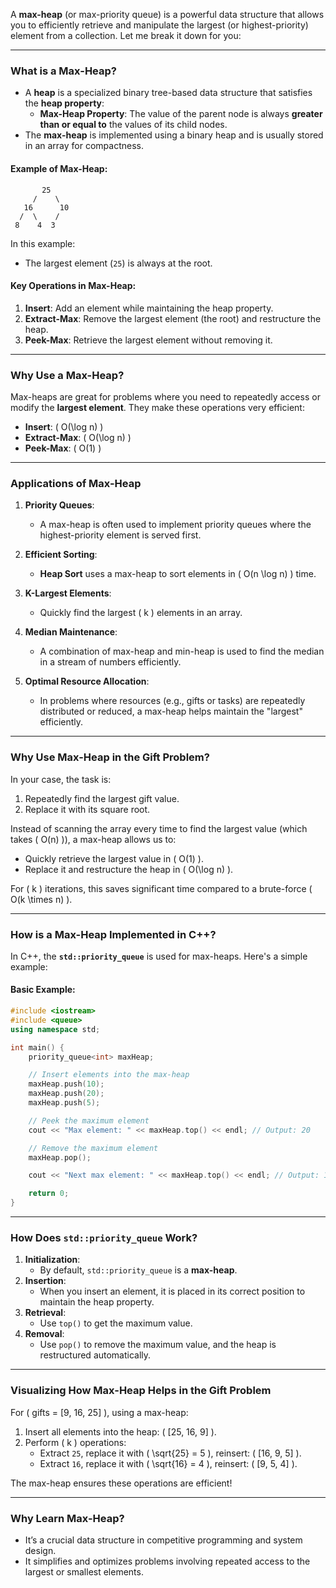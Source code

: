 A **max-heap** (or max-priority queue) is a powerful data structure that allows you to efficiently retrieve and manipulate the largest (or highest-priority) element from a collection. Let me break it down for you:

---

### **What is a Max-Heap?**
- A **heap** is a specialized binary tree-based data structure that satisfies the **heap property**:
  - **Max-Heap Property**: The value of the parent node is always **greater than or equal to** the values of its child nodes.
- The **max-heap** is implemented using a binary heap and is usually stored in an array for compactness.

#### **Example of Max-Heap**:
```plaintext
       25
     /    \
   16      10
  /  \    /
 8    4  3
```
In this example:
- The largest element (`25`) is always at the root.

#### **Key Operations in Max-Heap**:
1. **Insert**: Add an element while maintaining the heap property.
2. **Extract-Max**: Remove the largest element (the root) and restructure the heap.
3. **Peek-Max**: Retrieve the largest element without removing it.

---

### **Why Use a Max-Heap?**
Max-heaps are great for problems where you need to repeatedly access or modify the **largest element**. They make these operations very efficient:
- **Insert**: \( O(\log n) \)
- **Extract-Max**: \( O(\log n) \)
- **Peek-Max**: \( O(1) \)

---

### **Applications of Max-Heap**
1. **Priority Queues**:
   - A max-heap is often used to implement priority queues where the highest-priority element is served first.
   
2. **Efficient Sorting**:
   - **Heap Sort** uses a max-heap to sort elements in \( O(n \log n) \) time.

3. **K-Largest Elements**:
   - Quickly find the largest \( k \) elements in an array.

4. **Median Maintenance**:
   - A combination of max-heap and min-heap is used to find the median in a stream of numbers efficiently.

5. **Optimal Resource Allocation**:
   - In problems where resources (e.g., gifts or tasks) are repeatedly distributed or reduced, a max-heap helps maintain the "largest" efficiently.

---

### **Why Use Max-Heap in the Gift Problem?**
In your case, the task is:
1. Repeatedly find the largest gift value.
2. Replace it with its square root.

Instead of scanning the array every time to find the largest value (which takes \( O(n) \)), a max-heap allows us to:
- Quickly retrieve the largest value in \( O(1) \).
- Replace it and restructure the heap in \( O(\log n) \).

For \( k \) iterations, this saves significant time compared to a brute-force \( O(k \times n) \).

---

### **How is a Max-Heap Implemented in C++?**
In C++, the **`std::priority_queue`** is used for max-heaps. Here's a simple example:

#### **Basic Example**:
```cpp
#include <iostream>
#include <queue>
using namespace std;

int main() {
    priority_queue<int> maxHeap;

    // Insert elements into the max-heap
    maxHeap.push(10);
    maxHeap.push(20);
    maxHeap.push(5);

    // Peek the maximum element
    cout << "Max element: " << maxHeap.top() << endl; // Output: 20

    // Remove the maximum element
    maxHeap.pop();

    cout << "Next max element: " << maxHeap.top() << endl; // Output: 10

    return 0;
}
```

---

### **How Does `std::priority_queue` Work?**
1. **Initialization**:
   - By default, `std::priority_queue` is a **max-heap**.
2. **Insertion**:
   - When you insert an element, it is placed in its correct position to maintain the heap property.
3. **Retrieval**:
   - Use `top()` to get the maximum value.
4. **Removal**:
   - Use `pop()` to remove the maximum value, and the heap is restructured automatically.

---

### **Visualizing How Max-Heap Helps in the Gift Problem**
For \( gifts = [9, 16, 25] \), using a max-heap:
1. Insert all elements into the heap: \( [25, 16, 9] \).
2. Perform \( k \) operations:
   - Extract `25`, replace it with \( \sqrt{25} = 5 \), reinsert: \( [16, 9, 5] \).
   - Extract `16`, replace it with \( \sqrt{16} = 4 \), reinsert: \( [9, 5, 4] \).

The max-heap ensures these operations are efficient!

---

### **Why Learn Max-Heap?**
- It’s a crucial data structure in competitive programming and system design.
- It simplifies and optimizes problems involving repeated access to the largest or smallest elements.
